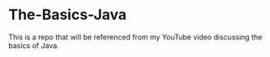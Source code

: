 # The-Basics-Java
This is a repo that will be referenced from my YouTube video discussing the basics of Java.
